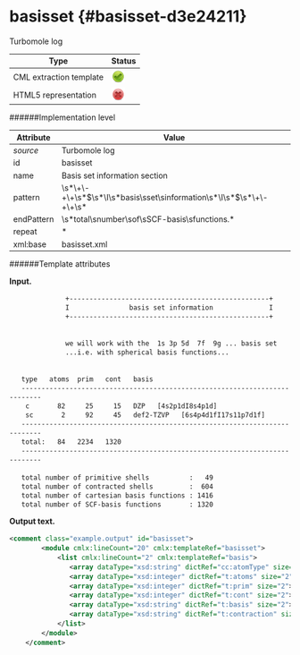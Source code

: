 # basisset {#basisset-d3e24211}

Turbomole log

| Type                                                                                                                                                                                                  | Status                                                                                                                                                                                                |
|----|----|
| CML extraction template                                                                                                                                                                               | ![](/imgs/Total.png)                                                                                                                                                                                  |
| HTML5 representation                                                                                                                                                                                  | ![](/imgs/None.png)                                                                                                                                                                                   |

######Implementation level

| Attribute                                                                                                                                                                                             | Value                                                                                                                                                                                                 |
|----|----|
| *source*                                                                                                                                                                                              | Turbomole log                                                                                                                                                                                         |
| id                                                                                                                                                                                                    | basisset                                                                                                                                                                                              |
| name                                                                                                                                                                                                  | Basis set information section                                                                                                                                                                         |
| pattern                                                                                                                                                                                               | \\s\*\\+\\-+\\+\\s\*\$\\s\*\\I\\s\*basis\\sset\\sinformation\\s\*\\I\\s\*\$\\s\*\\+\\-+\\+\\s\*                                                                                                       |
| endPattern                                                                                                                                                                                            | \\s\*total\\snumber\\sof\\sSCF-basis\\sfunctions.\*                                                                                                                                                   |
| repeat                                                                                                                                                                                                | \*                                                                                                                                                                                                    |
| xml:base                                                                                                                                                                                              | basisset.xml                                                                                                                                                                                          |

######Template attributes

**Input.**

                  +--------------------------------------------------+
                  I               basis set information              I
                  +--------------------------------------------------+


                  we will work with the  1s 3p 5d  7f  9g ... basis set
                  ...i.e. with spherical basis functions...


       type   atoms  prim   cont   basis
       ---------------------------------------------------------------------------
        c       82     25     15   DZP   [4s2p1dI8s4p1d]
        sc       2     92     45   def2-TZVP   [6s4p4d1fI17s11p7d1f]
       ---------------------------------------------------------------------------
       total:   84   2234   1320
       ---------------------------------------------------------------------------

       total number of primitive shells          :   49
       total number of contracted shells         :  604
       total number of cartesian basis functions : 1416
       total number of SCF-basis functions       : 1320 
        

**Output text.**

```xml
<comment class="example.output" id="basisset">
        <module cmlx:lineCount="20" cmlx:templateRef="basisset">
            <list cmlx:lineCount="2" cmlx:templateRef="basis">
               <array dataType="xsd:string" dictRef="cc:atomType" size="2">c sc</array>
               <array dataType="xsd:integer" dictRef="t:atoms" size="2">82 2</array>
               <array dataType="xsd:integer" dictRef="t:prim" size="2">25 92</array>
               <array dataType="xsd:integer" dictRef="t:cont" size="2">15 45</array>
               <array dataType="xsd:string" dictRef="t:basis" size="2">DZP def2-TZVP</array>
               <array dataType="xsd:string" dictRef="t:contraction" size="2">[4s2p1dI8s4p1d] [6s4p4d1fI17s11p7d1f]</array>
            </list>
        </module>
    </comment>
```
